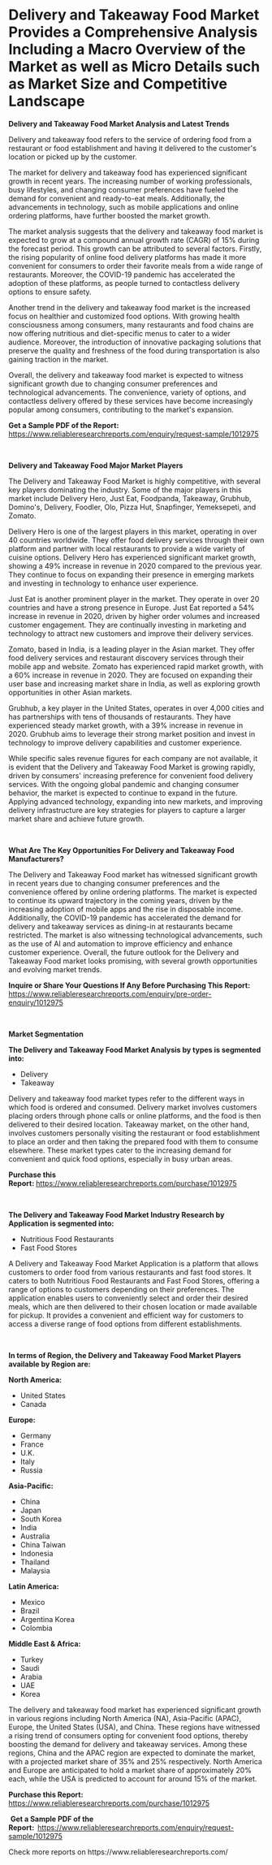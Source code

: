 <p><h1>Delivery and Takeaway Food Market Provides a Comprehensive Analysis Including a Macro Overview of the Market as well as Micro Details such as Market Size and Competitive Landscape</h1></p><p><strong>Delivery and Takeaway Food Market Analysis and Latest Trends</strong></p>
<p><p>Delivery and takeaway food refers to the service of ordering food from a restaurant or food establishment and having it delivered to the customer's location or picked up by the customer.</p><p>The market for delivery and takeaway food has experienced significant growth in recent years. The increasing number of working professionals, busy lifestyles, and changing consumer preferences have fueled the demand for convenient and ready-to-eat meals. Additionally, the advancements in technology, such as mobile applications and online ordering platforms, have further boosted the market growth.</p><p>The market analysis suggests that the delivery and takeaway food market is expected to grow at a compound annual growth rate (CAGR) of 15% during the forecast period. This growth can be attributed to several factors. Firstly, the rising popularity of online food delivery platforms has made it more convenient for consumers to order their favorite meals from a wide range of restaurants. Moreover, the COVID-19 pandemic has accelerated the adoption of these platforms, as people turned to contactless delivery options to ensure safety.</p><p>Another trend in the delivery and takeaway food market is the increased focus on healthier and customized food options. With growing health consciousness among consumers, many restaurants and food chains are now offering nutritious and diet-specific menus to cater to a wider audience. Moreover, the introduction of innovative packaging solutions that preserve the quality and freshness of the food during transportation is also gaining traction in the market.</p><p>Overall, the delivery and takeaway food market is expected to witness significant growth due to changing consumer preferences and technological advancements. The convenience, variety of options, and contactless delivery offered by these services have become increasingly popular among consumers, contributing to the market's expansion.</p></p>
<p><strong>Get a Sample PDF of the Report:&nbsp;</strong> <a href="https://www.reliableresearchreports.com/enquiry/request-sample/1012975">https://www.reliableresearchreports.com/enquiry/request-sample/1012975</a></p>
<p>&nbsp;</p>
<p><strong>Delivery and Takeaway Food Major Market Players</strong></p>
<p><p>The Delivery and Takeaway Food Market is highly competitive, with several key players dominating the industry. Some of the major players in this market include Delivery Hero, Just Eat, Foodpanda, Takeaway, Grubhub, Domino's, Delivery, Foodler, Olo, Pizza Hut, Snapfinger, Yemeksepeti, and Zomato.</p><p>Delivery Hero is one of the largest players in this market, operating in over 40 countries worldwide. They offer food delivery services through their own platform and partner with local restaurants to provide a wide variety of cuisine options. Delivery Hero has experienced significant market growth, showing a 49% increase in revenue in 2020 compared to the previous year. They continue to focus on expanding their presence in emerging markets and investing in technology to enhance user experience.</p><p>Just Eat is another prominent player in the market. They operate in over 20 countries and have a strong presence in Europe. Just Eat reported a 54% increase in revenue in 2020, driven by higher order volumes and increased customer engagement. They are continually investing in marketing and technology to attract new customers and improve their delivery services.</p><p>Zomato, based in India, is a leading player in the Asian market. They offer food delivery services and restaurant discovery services through their mobile app and website. Zomato has experienced rapid market growth, with a 60% increase in revenue in 2020. They are focused on expanding their user base and increasing market share in India, as well as exploring growth opportunities in other Asian markets.</p><p>Grubhub, a key player in the United States, operates in over 4,000 cities and has partnerships with tens of thousands of restaurants. They have experienced steady market growth, with a 39% increase in revenue in 2020. Grubhub aims to leverage their strong market position and invest in technology to improve delivery capabilities and customer experience.</p><p>While specific sales revenue figures for each company are not available, it is evident that the Delivery and Takeaway Food Market is growing rapidly, driven by consumers' increasing preference for convenient food delivery services. With the ongoing global pandemic and changing consumer behavior, the market is expected to continue to expand in the future. Applying advanced technology, expanding into new markets, and improving delivery infrastructure are key strategies for players to capture a larger market share and achieve future growth.</p></p>
<p>&nbsp;</p>
<p><strong>What Are The Key Opportunities For Delivery and Takeaway Food Manufacturers?</strong></p>
<p><p>The Delivery and Takeaway Food market has witnessed significant growth in recent years due to changing consumer preferences and the convenience offered by online ordering platforms. The market is expected to continue its upward trajectory in the coming years, driven by the increasing adoption of mobile apps and the rise in disposable income. Additionally, the COVID-19 pandemic has accelerated the demand for delivery and takeaway services as dining-in at restaurants became restricted. The market is also witnessing technological advancements, such as the use of AI and automation to improve efficiency and enhance customer experience. Overall, the future outlook for the Delivery and Takeaway Food market looks promising, with several growth opportunities and evolving market trends.</p></p>
<p><strong>Inquire or Share Your Questions If Any Before Purchasing This Report:</strong> <a href="https://www.reliableresearchreports.com/enquiry/pre-order-enquiry/1012975">https://www.reliableresearchreports.com/enquiry/pre-order-enquiry/1012975</a></p>
<p>&nbsp;</p>
<p><strong>Market Segmentation</strong></p>
<p><strong>The Delivery and Takeaway Food Market Analysis by types is segmented into:</strong></p>
<p><ul><li>Delivery</li><li>Takeaway</li></ul></p>
<p><p>Delivery and takeaway food market types refer to the different ways in which food is ordered and consumed. Delivery market involves customers placing orders through phone calls or online platforms, and the food is then delivered to their desired location. Takeaway market, on the other hand, involves customers personally visiting the restaurant or food establishment to place an order and then taking the prepared food with them to consume elsewhere. These market types cater to the increasing demand for convenient and quick food options, especially in busy urban areas.</p></p>
<p><strong>Purchase this Report:&nbsp;</strong><a href="https://www.reliableresearchreports.com/purchase/1012975">https://www.reliableresearchreports.com/purchase/1012975</a></p>
<p>&nbsp;</p>
<p><strong>The Delivery and Takeaway Food Market Industry Research by Application is segmented into:</strong></p>
<p><ul><li>Nutritious Food Restaurants</li><li>Fast Food Stores</li></ul></p>
<p><p>A Delivery and Takeaway Food Market Application is a platform that allows customers to order food from various restaurants and fast food stores. It caters to both Nutritious Food Restaurants and Fast Food Stores, offering a range of options to customers depending on their preferences. The application enables users to conveniently select and order their desired meals, which are then delivered to their chosen location or made available for pickup. It provides a convenient and efficient way for customers to access a diverse range of food options from different establishments.</p></p>
<p>&nbsp;</p>
<p><strong>In terms of Region, the Delivery and Takeaway Food Market Players available by Region are:</strong></p>
<p>
    <p> <strong> North America: </strong>
        <ul>
            <li>United States</li>
            <li>Canada</li>
        </ul>
        </p> 
    <p> <strong> Europe: </strong>
        <ul>
            <li>Germany</li>
            <li>France</li>
            <li>U.K.</li>
            <li>Italy</li>
            <li>Russia</li>
        </ul>
        </p> 
    <p> <strong> Asia-Pacific: </strong>
        <ul>
            <li>China</li>
            <li>Japan</li>
            <li>South Korea</li>
            <li>India</li>
            <li>Australia</li>
            <li>China Taiwan</li>
            <li>Indonesia</li>
            <li>Thailand</li>
            <li>Malaysia</li>
        </ul>
        </p> 
    <p> <strong> Latin America: </strong>
        <ul>
            <li>Mexico</li>
            <li>Brazil</li>
            <li>Argentina Korea</li>
            <li>Colombia</li>
        </ul>
        </p> 
    <p> <strong> Middle East & Africa: </strong>
        <ul>
            <li>Turkey</li>
            <li>Saudi</li>
            <li>Arabia</li>
            <li>UAE</li>
            <li>Korea</li>
        </ul>
    </p>
    </p>
<p><p>The delivery and takeaway food market has experienced significant growth in various regions including North America (NA), Asia-Pacific (APAC), Europe, the United States (USA), and China. These regions have witnessed a rising trend of consumers opting for convenient food options, thereby boosting the demand for delivery and takeaway services. Among these regions, China and the APAC region are expected to dominate the market, with a projected market share of 35% and 25% respectively. North America and Europe are anticipated to hold a market share of approximately 20% each, while the USA is predicted to account for around 15% of the market.</p></p>
<p><strong>Purchase this Report: </strong><a href="https://www.reliableresearchreports.com/purchase/1012975">https://www.reliableresearchreports.com/purchase/1012975</a></p>
<p>&nbsp;<strong>Get a Sample PDF of the Report:&nbsp;&nbsp;</strong><a href="https://www.reliableresearchreports.com/enquiry/request-sample/1012975">https://www.reliableresearchreports.com/enquiry/request-sample/1012975</a></p>
<p><strong></strong></p>
<p>Check more reports on https://www.reliableresearchreports.com/</p>
